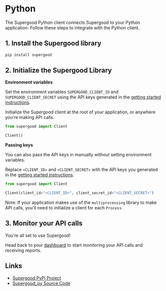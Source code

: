 # Python

The Supergood Python client connects Supergood to your Python application. Follow these steps to integrate with the Python client.

## 1. Install the Supergood library

```bash
pip install supergood
```

## 2. Initialize the Supergood Library

**Environment variables**

Set the environment variables `SUPERGOOD_CLIENT_ID` and `SUPERGOOD_CLIENT_SECRET` using the API keys generated in the [getting started instructions](../getting-started.md).

Initialize the Supergood client at the root of your application, or anywhere you're making API calls.

```python
from supergood import Client

Client()
```

**Passing keys**

You can also pass the API keys in manually without setting environment variables.

Replace `<CLIENT_ID>` and `<CLIENT_SECRET>` with the API keys you generated in the [getting started instructions](../getting-started.md).

```python
from supergood import Client

Client(client_id="<CLIENT_ID>", client_secret_id="<CLIENT_SECRET>")
```

Note: If your application makes use of the `multiprocessing` library to make API calls, you'll need to initialize a client for each `Process`.&#x20;

## 3. Monitor your API calls

You're all set to use Supergood!

Head back to your [dashboard](https://dashboard.supergood.ai) to start monitoring your API calls and receiving reports.

## Links

* [Supergood PyPi Project](https://pypi.org/project/supergood/)
* [Supergood\_py Source Code](https://github.com/supergoodsystems/supergood-py)
